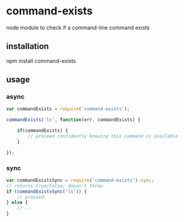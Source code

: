 command-exists
==============

node module to check if a command-line command exists



## installation

npm install command-exists

## usage

### async

```js
var commandExists = require('command-exists');

commandExists('ls', function(err, commandExists) {

    if(commandExists) {
        // proceed confidently knowing this command is available
    }

});

```
### sync
```js
var commandExistsSync = require('command-exists').sync;
// returns true/false; doesn't throw
if (commandExistsSync('ls')) {
    // proceed
} else {
    // ...
}

```
